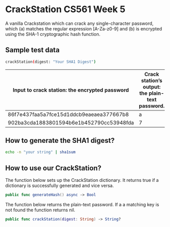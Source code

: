# CrackStation CS561 Week 5

A vanilla Crackstation which can crack any single-character password, which (a) matches the regular expression [A-Za-z0-9] and (b) is encrypted using the SHA-1 cryptographic hash function. 

## Sample test data

```bash
crackStation(digest: "Your SHA1 Digest")
```

| Input to crack station: the encrypted password | Crack station’s output: the plain-text password. |
| ---------------------------------------------- | ------------------------------------------------ |
| 86f7e437faa5a7fce15d1ddcb9eaeaea377667b8       | a       											|
| 902ba3cda1883801594b6e1b452790cc53948fda       | 7       											|

## How to generate the SHA1 digest?

```bash
echo -n "your string" | sha1sum
```

## How to use our CrackStation?
The function below sets up the CrackStation dictionary. It returns true if a dictionary is successfully generated and vice versa.
```swift
public func generateHash() async -> Bool
```

The function below returns the plain-text password. If a a matching key is not found the function returns nil.
```swift
public func crackStation(digest: String) -> String?
```
